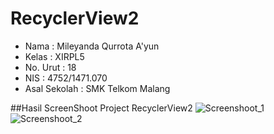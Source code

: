 # RecyclerView2

- Nama              : Mileyanda Qurrota A'yun
- Kelas             : XIRPL5
- No. Urut          : 18
- NIS               : 4752/1471.070
- Asal Sekolah      : SMK Telkom Malang

##Hasil ScreenShoot Project RecyclerView2
![Screenshoot_1](https://s17.postimg.org/plfhfxxtr/rcv2_1.jpg)<br>
![Screenshoot_2](https://s13.postimg.org/56q1662vr/rcv2_2.jpg)<br>
